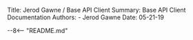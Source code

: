 Title: Jerod Gawne / Base API Client
Summary: Base API Client Documentation
Authors:
	- Jerod Gawne
Date: 05-21-19

--8<-- "README.md"
